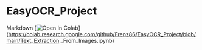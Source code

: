 # EasyOCR_Project

Markdown [![Open In Colab](https://colab.research.google.com/assets/colab-badge.svg)](https://colab.research.google.com/github/Frenz86/EasyOCR_Project/blob/main/Text_Extraction _From_Images.ipynb)
